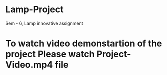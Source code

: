 # Lamp-Project
Sem - 6, Lamp innovative assignment
# To watch video demonstartion of the project Please watch Project-Video.mp4 file

